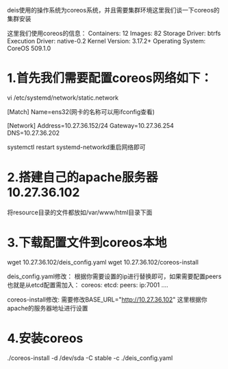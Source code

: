 deis使用的操作系统为coreos系统，并且需要集群环境这里我们谈一下coreos的集群安装

这里我们使用coreos的信息：
Containers: 12
Images: 82
Storage Driver: btrfs
Execution Driver: native-0.2
Kernel Version: 3.17.2+
Operating System: CoreOS 509.1.0

1.首先我们需要配置coreos网络如下：
==============================================================================
vi /etc/systemd/network/static.network

[Match]
Name=ens32(网卡的名称可以用ifconfig查看)

[Network]
Address=10.27.36.152/24
Gateway=10.27.36.254
DNS=10.27.36.202
 
systemctl restart systemd-networkd重启网络即可


2.搭建自己的apache服务器 10.27.36.102
==============================================================================
将resource目录的文件都放如/var/www/html目录下面


3.下载配置文件到coreos本地
==============================================================================
wget 10.27.36.102/deis_config.yaml
wget 10.27.36.102/coreos-install

deis_config.yaml修改：
根据你需要设置的ip进行替换即可，如果需要配置peers也就是从etcd配置需加入：
coreos:
  etcd:
     peers: ip:7001
    ....

coreos-install修改:
需要修改BASE_URL="http://10.27.36.102"
这里根据你apache的服务器地址进行设置



4.安装coreos
==============================================================================
./coreos-install -d /dev/sda -C stable -c ./deis_config.yaml 


    
    
